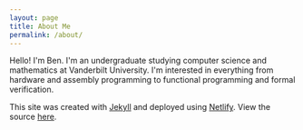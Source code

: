 ```yaml
---
layout: page
title: About Me
permalink: /about/
---
```

Hello! I'm Ben.  I'm an undergraduate studying computer science
and mathematics at Vanderbilt University.  I'm interested in
everything from hardware and assembly programming to functional
programming and formal verification.

This site was created with [Jekyll](https://jekyllrb.com/) and
deployed using [Netlify](https://www.netlify.com/). View the
source [here](https://github.com/siraben/siraben.github.io).
